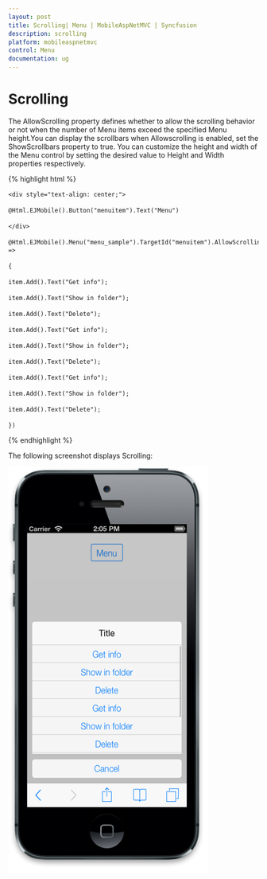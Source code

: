 ```yaml
---
layout: post
title: Scrolling| Menu | MobileAspNetMVC | Syncfusion
description: scrolling 	
platform: mobileaspnetmvc
control: Menu
documentation: ug
---
```


# Scrolling 	

The AllowScrolling property defines whether to allow the scrolling behavior or not when the number of Menu items exceed the specified Menu height.You can display the scrollbars when Allowscrolling is enabled, set the ShowScrollbars property to true. You can customize the height and width of the Menu control by setting the desired value to Height and Width properties respectively. 

{% highlight html %}

	<div style="text-align: center;">

	@Html.EJMobile().Button("menuitem").Text("Menu")

	</div>

	@Html.EJMobile().Menu("menu_sample").TargetId("menuitem").AllowScrolling(true).ShowScrollbars(true).Height(200).Items(item =>

	{

	item.Add().Text("Get info");

	item.Add().Text("Show in folder");

	item.Add().Text("Delete");

	item.Add().Text("Get info");

	item.Add().Text("Show in folder");

	item.Add().Text("Delete");

	item.Add().Text("Get info");

	item.Add().Text("Show in folder");

	item.Add().Text("Delete");

	})

{% endhighlight %}

The following screenshot displays Scrolling:

![ShowScrollBars](Scrolling_images/Scrolling_img1.png)



